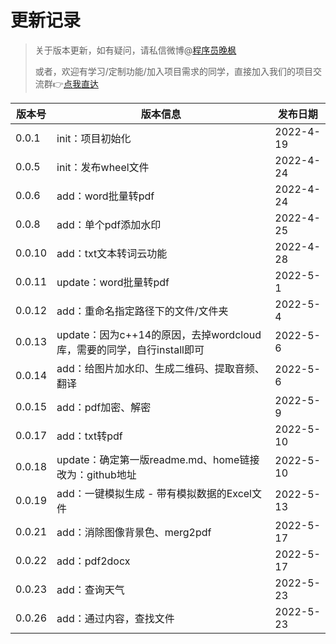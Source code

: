 # 更新记录



> 关于版本更新，如有疑问，请私信微博@[程序员晚枫](http://www.python4office.cn/weibo-qaq/)
>
> 或者，欢迎有学习/定制功能/加入项目需求的同学，直接加入我们的项目交流群👉[点我直达](https://www.python-office.com/api/img-cdn/group/2-free-group.jpg)


| 版本号 | 版本信息            | 发布日期  |
| ------ | ------------------- | --------- |
| 0.0.1  | init：项目初始化          | 2022-4-19 |
| 0.0.5  | init：发布wheel文件 | 2022-4-24 |
| 0.0.6  | add：word批量转pdf | 2022-4-24 |
| 0.0.8  | add：单个pdf添加水印 | 2022-4-25 |
| 0.0.10  | add：txt文本转词云功能 | 2022-4-28 |
| 0.0.11  | update：word批量转pdf | 2022-5-1 |
| 0.0.12  | add：重命名指定路径下的文件/文件夹 | 2022-5-4 |
| 0.0.13  | update：因为c++14的原因，去掉wordcloud库，需要的同学，自行install即可 | 2022-5-6 |
| 0.0.14  | add：给图片加水印、生成二维码、提取音频、翻译 | 2022-5-6 |
| 0.0.15  | add：pdf加密、解密 | 2022-5-9 |
| 0.0.17  | add：txt转pdf | 2022-5-10 |
| 0.0.18  | update：确定第一版readme.md、home链接改为：github地址 | 2022-5-10 |
| 0.0.19  | add：一键模拟生成 - 带有模拟数据的Excel文件 | 2022-5-13 |
| 0.0.21  | add：消除图像背景色、merg2pdf | 2022-5-17 |
| 0.0.22  | add：pdf2docx | 2022-5-17 |
| 0.0.23  | add：查询天气 | 2022-5-23 |
| 0.0.26  | add：通过内容，查找文件 | 2022-5-23 |

